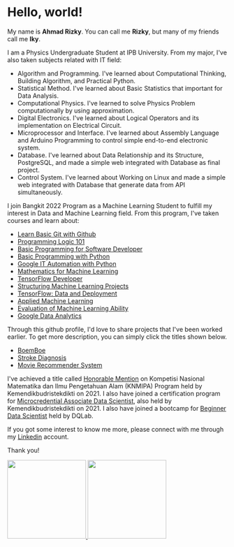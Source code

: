 # Hello, world! 

My name is **Ahmad Rizky**. You can call me **Rizky**, but many of my friends call me **Iky**.

I am a Physics Undergraduate Student at IPB University. From my major, I've also taken subjects related with IT field:
* Algorithm and Programming. I've learned about Computational Thinking, Building Algorithm, and Practical Python.
* Statistical Method. I've learned about Basic Statistics that important for Data Analysis.
* Computational Physics. I've learned to solve Physics Problem computationally by using approximation.
* Digital Electronics. I've learned about Logical Operators and its implementation on Electrical Circuit.
* Microprocessor and Interface. I've learned about Assembly Language and Arduino Programming to control simple end-to-end electronic system.
* Database. I've learned about Data Relationship and its Structure, PostgreSQL, and made a simple web integrated with Database as final project.
* Control System. I've learned about Working on Linux and made a simple web integrated with Database that generate data from API simultaneously.


I join Bangkit 2022 Program as a Machine Learning Student to fulfill my interest in Data and Machine Learning field. From this program, I've taken courses and learn about:
* [Learn Basic Git with Github](https://www.dicoding.com/certificates/QLZ910RN2P5D)
* [Programming Logic 101](https://www.dicoding.com/certificates/N9ZOERM0RXG5)
* [Basic Programming for Software Developer](https://www.dicoding.com/certificates/6RPN85ROQZ2M)
* [Basic Programming with Python](https://www.dicoding.com/certificates/53XEWRM79XRN)
* [Google IT Automation with Python](https://www.coursera.org/account/accomplishments/professional-cert/69RKLVEJEHAB)
* [Mathematics for Machine Learning](https://www.coursera.org/account/accomplishments/specialization/certificate/8JL7233BL8NG)
* [TensorFlow Developer](https://www.coursera.org/account/accomplishments/specialization/certificate/A4CRCB26LKEW)
* [Structuring Machine Learning Projects](https://www.coursera.org/account/accomplishments/certificate/HDLCYZ4BFDKL)
* [TensorFlow: Data and Deployment](https://www.coursera.org/account/accomplishments/specialization/certificate/6K7TKDCHTUSL)
* [Applied Machine Learning](https://www.dicoding.com/certificates/81P2G2R2YPOY)
* [Evaluation of Machine Learning Ability](https://www.dicoding.com/certificates/07Z6RG4NJPQR)
* [Google Data Analytics](https://www.coursera.org/account/accomplishments/specialization/certificate/ZVT3Z8LYBMDD)

Through this github profile, I'd love to share projects that I've been worked earlier. To get more description, you can simply click the titles shown below.
* [BoemBoe](https://github.com/ahmdxrzky/capstone-bangkit-2022/blob/main/README.md)
* [Stroke Diagnosis](https://github.com/ahmdxrzky/applied-ml-dicoding/blob/main/project1/project1_laporan.md)
* [Movie Recommender System](https://github.com/ahmdxrzky/applied-ml-dicoding/blob/main/project2/project2_laporan.md)


I've achieved a title called [Honorable Mention](https://drive.google.com/file/d/1PpgIUSVuKYuFPvse1weFGS1VCi5n8oIo/view?usp=sharing) on Kompetisi Nasional Matematika dan Ilmu Pengetahuan Alam (KNMIPA) Program held by Kemendikbudristekdikti on 2021. I also have joined a certification program for [Microcredential Associate Data Scientist](https://drive.google.com/file/d/1g1V7wpu8w_YRYIlDTqmNpCZCc7d25Z4w/view?usp=sharing), also held by Kemendikbudristekdikti on 2021. I also have joined a bootcamp for [Beginner Data Scientist](https://drive.google.com/file/d/14MRHkb2QgAhvvXKvIoYq6RCnWiC2xA14/view?usp=sharing) held by DQLab.

If you got some interest to know me more, please connect with me through my [Linkedin](https://www.linkedin.com/in/ahmdxrzky/) account.

Thank you!

<p align="left">
<a href="https://github.com/gilangadhan">
  <img height="180em" src="https://github-readme-stats-eight-theta.vercel.app/api?username=ahmdxrzky&show_icons=true&theme=algolia&include_all_commits=true&count_private=true"/>
  <img height="180em" src="https://github-readme-stats-eight-theta.vercel.app/api/top-langs/?username=ahmdxrzky&layout=compact&langs_count=8&theme=algolia"/>
</a>
</p>
